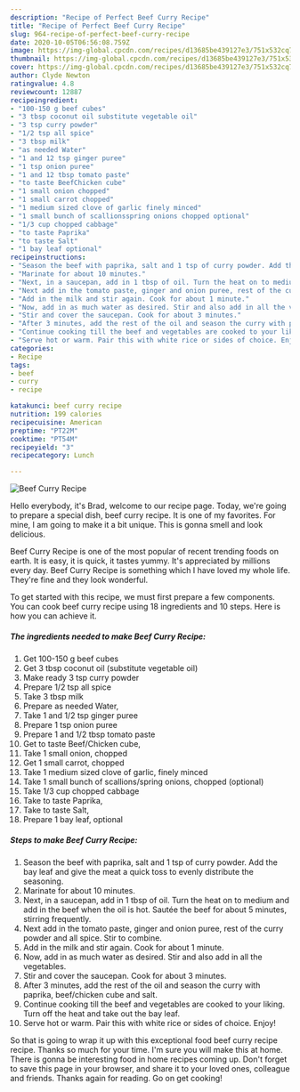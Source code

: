 ```yaml
---
description: "Recipe of Perfect Beef Curry Recipe"
title: "Recipe of Perfect Beef Curry Recipe"
slug: 964-recipe-of-perfect-beef-curry-recipe
date: 2020-10-05T06:56:08.759Z
image: https://img-global.cpcdn.com/recipes/d13685be439127e3/751x532cq70/beef-curry-recipe-recipe-main-photo.jpg
thumbnail: https://img-global.cpcdn.com/recipes/d13685be439127e3/751x532cq70/beef-curry-recipe-recipe-main-photo.jpg
cover: https://img-global.cpcdn.com/recipes/d13685be439127e3/751x532cq70/beef-curry-recipe-recipe-main-photo.jpg
author: Clyde Newton
ratingvalue: 4.8
reviewcount: 12887
recipeingredient:
- "100-150 g beef cubes"
- "3 tbsp coconut oil substitute vegetable oil"
- "3 tsp curry powder"
- "1/2 tsp all spice"
- "3 tbsp milk"
- "as needed Water"
- "1 and 12 tsp ginger puree"
- "1 tsp onion puree"
- "1 and 12 tbsp tomato paste"
- "to taste BeefChicken cube"
- "1 small onion chopped"
- "1 small carrot chopped"
- "1 medium sized clove of garlic finely minced"
- "1 small bunch of scallionsspring onions chopped optional"
- "1/3 cup chopped cabbage"
- "to taste Paprika"
- "to taste Salt"
- "1 bay leaf optional"
recipeinstructions:
- "Season the beef with paprika, salt and 1 tsp of curry powder. Add the bay leaf and give the meat a quick toss to evenly distribute the seasoning."
- "Marinate for about 10 minutes."
- "Next, in a saucepan, add in 1 tbsp of oil. Turn the heat on to medium and add in the beef when the oil is hot. Sautée the beef for about 5 minutes, stirring frequently."
- "Next add in the tomato paste, ginger and onion puree, rest of the curry powder and all spice. Stir to combine."
- "Add in the milk and stir again. Cook for about 1 minute."
- "Now, add in as much water as desired. Stir and also add in all the vegetables."
- "Stir and cover the saucepan. Cook for about 3 minutes."
- "After 3 minutes, add the rest of the oil and season the curry with paprika, beef/chicken cube and salt."
- "Continue cooking till the beef and vegetables are cooked to your liking. Turn off the heat and take out the bay leaf."
- "Serve hot or warm. Pair this with white rice or sides of choice. Enjoy!"
categories:
- Recipe
tags:
- beef
- curry
- recipe

katakunci: beef curry recipe 
nutrition: 199 calories
recipecuisine: American
preptime: "PT22M"
cooktime: "PT54M"
recipeyield: "3"
recipecategory: Lunch

---
```



![Beef Curry Recipe](https://img-global.cpcdn.com/recipes/d13685be439127e3/751x532cq70/beef-curry-recipe-recipe-main-photo.jpg)

Hello everybody, it's Brad, welcome to our recipe page. Today, we're going to prepare a special dish, beef curry recipe. It is one of my favorites. For mine, I am going to make it a bit unique. This is gonna smell and look delicious.



Beef Curry Recipe is one of the most popular of recent trending foods on earth. It is easy, it is quick, it tastes yummy. It's appreciated by millions every day. Beef Curry Recipe is something which I have loved my whole life. They're fine and they look wonderful.


To get started with this recipe, we must first prepare a few components. You can cook beef curry recipe using 18 ingredients and 10 steps. Here is how you can achieve it.

<!--inarticleads1-->

##### The ingredients needed to make Beef Curry Recipe:

1. Get 100-150 g beef cubes
1. Get 3 tbsp coconut oil (substitute vegetable oil)
1. Make ready 3 tsp curry powder
1. Prepare 1/2 tsp all spice
1. Take 3 tbsp milk
1. Prepare as needed Water,
1. Take 1 and 1/2 tsp ginger puree
1. Prepare 1 tsp onion puree
1. Prepare 1 and 1/2 tbsp tomato paste
1. Get to taste Beef/Chicken cube,
1. Take 1 small onion, chopped
1. Get 1 small carrot, chopped
1. Take 1 medium sized clove of garlic, finely minced
1. Take 1 small bunch of scallions/spring onions, chopped (optional)
1. Take 1/3 cup chopped cabbage
1. Take to taste Paprika,
1. Take to taste Salt,
1. Prepare 1 bay leaf, optional




<!--inarticleads2-->

##### Steps to make Beef Curry Recipe:

1. Season the beef with paprika, salt and 1 tsp of curry powder. Add the bay leaf and give the meat a quick toss to evenly distribute the seasoning.
1. Marinate for about 10 minutes.
1. Next, in a saucepan, add in 1 tbsp of oil. Turn the heat on to medium and add in the beef when the oil is hot. Sautée the beef for about 5 minutes, stirring frequently.
1. Next add in the tomato paste, ginger and onion puree, rest of the curry powder and all spice. Stir to combine.
1. Add in the milk and stir again. Cook for about 1 minute.
1. Now, add in as much water as desired. Stir and also add in all the vegetables.
1. Stir and cover the saucepan. Cook for about 3 minutes.
1. After 3 minutes, add the rest of the oil and season the curry with paprika, beef/chicken cube and salt.
1. Continue cooking till the beef and vegetables are cooked to your liking. Turn off the heat and take out the bay leaf.
1. Serve hot or warm. Pair this with white rice or sides of choice. Enjoy!




So that is going to wrap it up with this exceptional food beef curry recipe recipe. Thanks so much for your time. I'm sure you will make this at home. There is gonna be interesting food in home recipes coming up. Don't forget to save this page in your browser, and share it to your loved ones, colleague and friends. Thanks again for reading. Go on get cooking!
